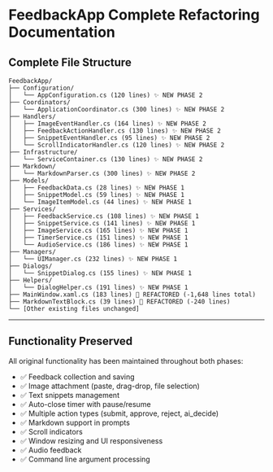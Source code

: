 # FeedbackApp Complete Refactoring Documentation

## Complete File Structure

```
FeedbackApp/
├── Configuration/
│   └── AppConfiguration.cs (120 lines) ✨ NEW PHASE 2
├── Coordinators/
│   └── ApplicationCoordinator.cs (300 lines) ✨ NEW PHASE 2
├── Handlers/
│   ├── ImageEventHandler.cs (164 lines) ✨ NEW PHASE 2
│   ├── FeedbackActionHandler.cs (130 lines) ✨ NEW PHASE 2
│   ├── SnippetEventHandler.cs (95 lines) ✨ NEW PHASE 2
│   └── ScrollIndicatorHandler.cs (120 lines) ✨ NEW PHASE 2
├── Infrastructure/
│   └── ServiceContainer.cs (130 lines) ✨ NEW PHASE 2
├── Markdown/
│   └── MarkdownParser.cs (300 lines) ✨ NEW PHASE 2
├── Models/
│   ├── FeedbackData.cs (28 lines) ✨ NEW PHASE 1
│   ├── SnippetModel.cs (59 lines) ✨ NEW PHASE 1
│   └── ImageItemModel.cs (44 lines) ✨ NEW PHASE 1
├── Services/
│   ├── FeedbackService.cs (108 lines) ✨ NEW PHASE 1
│   ├── SnippetService.cs (141 lines) ✨ NEW PHASE 1
│   ├── ImageService.cs (165 lines) ✨ NEW PHASE 1
│   ├── TimerService.cs (151 lines) ✨ NEW PHASE 1
│   └── AudioService.cs (186 lines) ✨ NEW PHASE 1
├── Managers/
│   └── UIManager.cs (232 lines) ✨ NEW PHASE 1
├── Dialogs/
│   └── SnippetDialog.cs (155 lines) ✨ NEW PHASE 1
├── Helpers/
│   └── DialogHelper.cs (191 lines) ✨ NEW PHASE 1
├── MainWindow.xaml.cs (183 lines) 🔄 REFACTORED (-1,648 lines total)
├── MarkdownTextBlock.cs (39 lines) 🔄 REFACTORED (-240 lines)
└── [Other existing files unchanged]
```

---

## Functionality Preserved

All original functionality has been maintained throughout both phases:
- ✅ Feedback collection and saving
- ✅ Image attachment (paste, drag-drop, file selection)
- ✅ Text snippets management
- ✅ Auto-close timer with pause/resume
- ✅ Multiple action types (submit, approve, reject, ai_decide)
- ✅ Markdown support in prompts
- ✅ Scroll indicators
- ✅ Window resizing and UI responsiveness
- ✅ Audio feedback
- ✅ Command line argument processing
